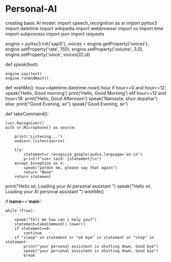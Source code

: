 # Personal-AI
creating basic AI model:
 import speech_recognition as sr
 import pyttsx3
 import datetime
 import wikipedia
 import webbrowser
 import os
 import time
 import subprocess
 import json
 import requests
 
engine = pyttsx3.init('sapi5'),
voices = engine.getProperty('voices'),
engine.setProperty('rate', 150),
engine.setProperty('volume', 3.0),
engine.setProperty('voice', voices[0].id)

def speak(text):

    engine.say(text)
    engine.runAndWait()
    
def wishMe():
    hour=datetime.datetime.now().hour
    if hour>=0 and hour<=12:
        speak('Hello, Good morning')
        print('Hello, Good Morning')
    elif hour>=12 and hour<18:
        print('Hello, Good Afternoon')
        speak('Namaste, shuv dopahar')
    else:
        print("Good Evening, sir")
        speak('Good Evening, sir')
        
def takeCommand():

    r=sr.Recognizer()
    with sr.Microphone() as source:
    
        print('Listening...')
        audio=r.listen(source)
        
        try:
            statement=r.recognize_google(audio,language='en-in')
            print(f"user said: {statement}\n")
        except Exception as e:
            speak("pardon me, please say that again")
            return "None"
        return statement
print("Hello sir, Loading your AI personal assistant ")
speak("Hello sir, Loading your AI personal assistant ")
wishMe()

if __name__=='__main__':
    
    while (True):
        
        speak("Tell me how can i help you?")
        statement=takeCommand().lower()
        if statement==0:
            continue
        if "sleep" in statement or "ok bye" in statement or "stop" in statement:
            print("your personal assistent is shutting down, Good bye")
            speak("your personal assistent is shutting down, Good bye")
            break
